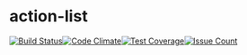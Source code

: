 # action-list
[![Build Status](https://travis-ci.org/p632-sp-2017/action-list.svg?branch=master)](https://travis-ci.org/p632-sp-2017/action-list)[![Code Climate](https://codeclimate.com/github/p632-sp-2017/action-list/badges/gpa.svg)](https://codeclimate.com/github/p632-sp-2017/action-list)[![Test Coverage](https://codeclimate.com/github/p632-sp-2017/action-list/badges/coverage.svg)](https://codeclimate.com/github/p632-sp-2017/action-list/coverage)[![Issue Count](https://codeclimate.com/github/p632-sp-2017/action-list/badges/issue_count.svg)](https://codeclimate.com/github/p632-sp-2017/action-list)
